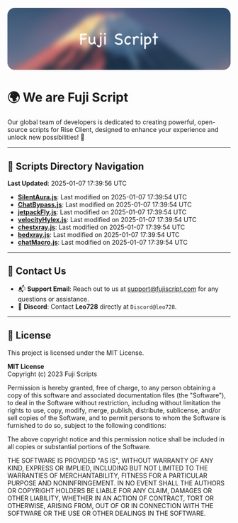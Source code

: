 ![Banner](.github/b.webp)

# 🌍 **We are Fuji Script**

Our global team of developers is dedicated to creating powerful, open-source scripts for Rise Client, designed to enhance your experience and unlock new possibilities! 🌟

---
<!-- SCRIPTS_NAVIGATION_START -->
## 📂 **Scripts Directory Navigation**

**Last Updated**: 2025-01-07 17:39:56 UTC

- **[SilentAura.js](scripts/SilentAura.js)**: Last modified on 2025-01-07 17:39:54 UTC
- **[ChatBypass.js](scripts/ChatBypass.js)**: Last modified on 2025-01-07 17:39:54 UTC
- **[jetpackFly.js](scripts/jetpackFly.js)**: Last modified on 2025-01-07 17:39:54 UTC
- **[velocityHylex.js](scripts/velocityHylex.js)**: Last modified on 2025-01-07 17:39:54 UTC
- **[chestxray.js](scripts/chestxray.js)**: Last modified on 2025-01-07 17:39:54 UTC
- **[bedxray.js](scripts/bedxray.js)**: Last modified on 2025-01-07 17:39:54 UTC
- **[chatMacro.js](scripts/chatMacro.js)**: Last modified on 2025-01-07 17:39:54 UTC

<!-- SCRIPTS_NAVIGATION_END -->

---

## 💬 **Contact Us**  
- 📬 **Support Email**: Reach out to us at [support@fujiscript.com](mailto:support@fujiscript.com) for any questions or assistance.  
- 💬 **Discord**: Contact **Leo728** directly at `Discord@leo728`.

---

## 📜 **License**

This project is licensed under the MIT License.  

**MIT License**  
Copyright (c) 2023 Fuji Scripts  

Permission is hereby granted, free of charge, to any person obtaining a copy of this software and associated documentation files (the "Software"), to deal in the Software without restriction, including without limitation the rights to use, copy, modify, merge, publish, distribute, sublicense, and/or sell copies of the Software, and to permit persons to whom the Software is furnished to do so, subject to the following conditions:  

The above copyright notice and this permission notice shall be included in all copies or substantial portions of the Software.  

THE SOFTWARE IS PROVIDED "AS IS", WITHOUT WARRANTY OF ANY KIND, EXPRESS OR IMPLIED, INCLUDING BUT NOT LIMITED TO THE WARRANTIES OF MERCHANTABILITY, FITNESS FOR A PARTICULAR PURPOSE AND NONINFRINGEMENT. IN NO EVENT SHALL THE AUTHORS OR COPYRIGHT HOLDERS BE LIABLE FOR ANY CLAIM, DAMAGES OR OTHER LIABILITY, WHETHER IN AN ACTION OF CONTRACT, TORT OR OTHERWISE, ARISING FROM, OUT OF OR IN CONNECTION WITH THE SOFTWARE OR THE USE OR OTHER DEALINGS IN THE SOFTWARE.  

